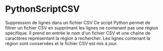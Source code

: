 # PythonScriptCSV
 Suppression de lignes dans un fichier CSV
 Ce script Python permet de filtrer un fichier CSV en supprimant les lignes ne contenant pas une région spécifique. Il prend en entrée le nom d'un fichier CSV et une chaîne de caractères représentant la région à rechercher. Les lignes contenant la région sont conservées et le fichier CSV est mis à jour.
